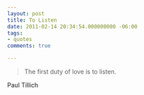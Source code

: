 ```yaml
---
layout: post
title: To Listen
date: 2011-02-14 20:34:54.000000000 -06:00
tags:
- quotes
comments: true

---
```

<blockquote>The first duty of love is to listen.</p></blockquote>
<div class="attribution">Paul Tillich</div>
